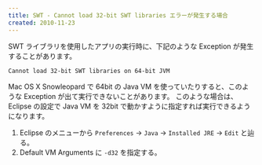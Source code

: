 ```yaml
---
title: SWT - Cannot load 32-bit SWT libraries エラーが発生する場合
created: 2010-11-23
---
```


SWT ライブラリを使用したアプリの実行時に、下記のような Exception が発生することがあります。

~~~
Cannot load 32-bit SWT libraries on 64-bit JVM
~~~

Mac OS X Snowleopard で 64bit の Java VM を使っていたりすると、このような Exception が出て実行できないことがあります。
このような場合は、Eclipse の設定で Java VM を 32bit で動かすように指定すれば実行できるようになります。

1. Eclipse のメニューから `Preferences` → `Java` → `Installed JRE` → `Edit` と辿る。
2. Default VM Arguments に `-d32` を指定する。

